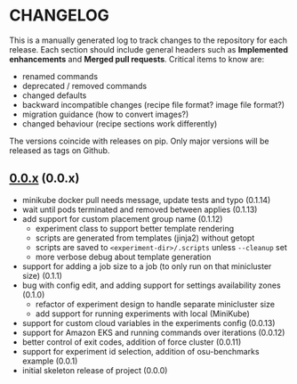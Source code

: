 # CHANGELOG

This is a manually generated log to track changes to the repository for each release.
Each section should include general headers such as **Implemented enhancements**
and **Merged pull requests**. Critical items to know are:

 - renamed commands
 - deprecated / removed commands
 - changed defaults
 - backward incompatible changes (recipe file format? image file format?)
 - migration guidance (how to convert images?)
 - changed behaviour (recipe sections work differently)

The versions coincide with releases on pip. Only major versions will be released as tags on Github.

## [0.0.x](https://github.com/converged-computing/flux-cloud/tree/main) (0.0.x)
 - minikube docker pull needs message, update tests and typo (0.1.14)
 - wait until pods terminated and removed between applies (0.1.13)
 - add support for custom placement group name (0.1.12)
   - experiment class to support better template rendering
   - scripts are generated from templates (jinja2) without getopt
   - scripts are saved to `<experiment-dir>/.scripts` unless `--cleanup` set
   - more verbose debug about template generation
 - support for adding a job size to a job (to only run on that minicluster size) (0.1.1)
 - bug with config edit, and adding support for settings availability zones (0.1.0)
   - refactor of experiment design to handle separate minicluster size
   - add support for running experiments with local (MiniKube)
 - support for custom cloud variables in the experiments config (0.0.13)
 - support for Amazon EKS and running commands over iterations (0.0.12)
 - better control of exit codes, addition of force cluster (0.0.11)
 - support for experiment id selection, addition of osu-benchmarks example (0.0.1)
 - initial skeleton release of project (0.0.0)
